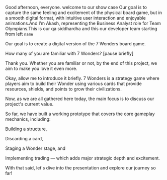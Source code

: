 Good afternoon, everyone.
welcome to our show case
Our goal is to capture the same feeling and excitement of the physical board game, but in a smooth digital format, with intuitive user interaction and enjoyable animations.And I’m Akash, representing the Business Analyst role for Team Olympians.This is our qa siddhardha and this our developer team starting from left `name`

Our goal is to create a digital version of the 7 Wonders board game.

How many of you are familiar with 7 Wonders? [pause briefly]

Thank you. Whether you are familiar or not, by the end of this project, we aim to make you love it even more.

Okay, allow me to introduce it briefly.
7 Wonders is a strategy game where players aim to build their Wonder using various cards that provide resources, shields, and points to grow their civilizations.

Now, as we are all gathered here today, the main focus is to discuss our project's current value.

So far, we have built a working prototype that covers the core gameplay mechanics, including:

Building a structure,

Discarding a card,

Staging a Wonder stage, and

Implementing trading — which adds major strategic depth and excitement.

With that said, let's dive into the presentation and explore our journey so far!
